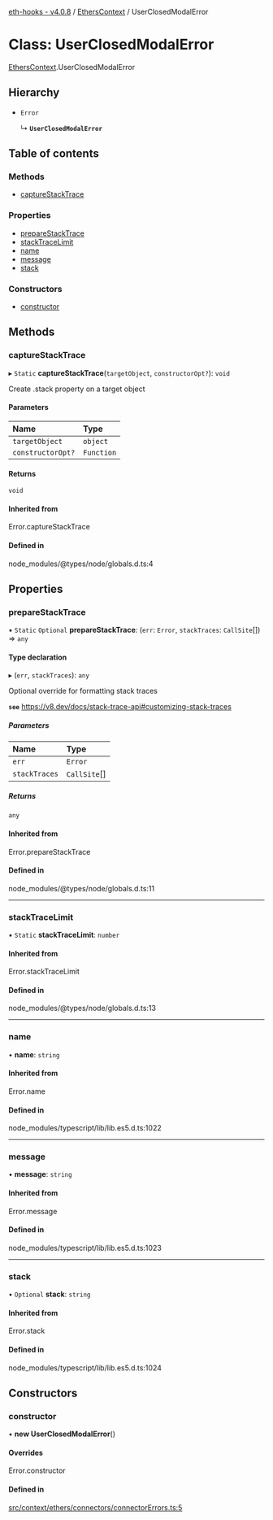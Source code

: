[eth-hooks - v4.0.8](../README.md) / [EthersContext](../modules/EthersContext.md) / UserClosedModalError

# Class: UserClosedModalError

[EthersContext](../modules/EthersContext.md).UserClosedModalError

## Hierarchy

- `Error`

  ↳ **`UserClosedModalError`**

## Table of contents

### Methods

- [captureStackTrace](EthersContext.UserClosedModalError.md#capturestacktrace)

### Properties

- [prepareStackTrace](EthersContext.UserClosedModalError.md#preparestacktrace)
- [stackTraceLimit](EthersContext.UserClosedModalError.md#stacktracelimit)
- [name](EthersContext.UserClosedModalError.md#name)
- [message](EthersContext.UserClosedModalError.md#message)
- [stack](EthersContext.UserClosedModalError.md#stack)

### Constructors

- [constructor](EthersContext.UserClosedModalError.md#constructor)

## Methods

### captureStackTrace

▸ `Static` **captureStackTrace**(`targetObject`, `constructorOpt?`): `void`

Create .stack property on a target object

#### Parameters

| Name | Type |
| :------ | :------ |
| `targetObject` | `object` |
| `constructorOpt?` | `Function` |

#### Returns

`void`

#### Inherited from

Error.captureStackTrace

#### Defined in

node_modules/@types/node/globals.d.ts:4

## Properties

### prepareStackTrace

▪ `Static` `Optional` **prepareStackTrace**: (`err`: `Error`, `stackTraces`: `CallSite`[]) => `any`

#### Type declaration

▸ (`err`, `stackTraces`): `any`

Optional override for formatting stack traces

**`see`** https://v8.dev/docs/stack-trace-api#customizing-stack-traces

##### Parameters

| Name | Type |
| :------ | :------ |
| `err` | `Error` |
| `stackTraces` | `CallSite`[] |

##### Returns

`any`

#### Inherited from

Error.prepareStackTrace

#### Defined in

node_modules/@types/node/globals.d.ts:11

___

### stackTraceLimit

▪ `Static` **stackTraceLimit**: `number`

#### Inherited from

Error.stackTraceLimit

#### Defined in

node_modules/@types/node/globals.d.ts:13

___

### name

• **name**: `string`

#### Inherited from

Error.name

#### Defined in

node_modules/typescript/lib/lib.es5.d.ts:1022

___

### message

• **message**: `string`

#### Inherited from

Error.message

#### Defined in

node_modules/typescript/lib/lib.es5.d.ts:1023

___

### stack

• `Optional` **stack**: `string`

#### Inherited from

Error.stack

#### Defined in

node_modules/typescript/lib/lib.es5.d.ts:1024

## Constructors

### constructor

• **new UserClosedModalError**()

#### Overrides

Error.constructor

#### Defined in

[src/context/ethers/connectors/connectorErrors.ts:5](https://github.com/scaffold-eth/eth-hooks/blob/bddaee9/src/context/ethers/connectors/connectorErrors.ts#L5)
